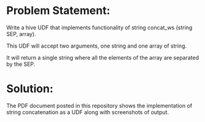 # Problem Statement:

Write a hive UDF that implements functionality of string concat_ws (string SEP, array<string>).
  
This UDF will accept two arguments, one string and one array of string.

It will return a single string where all the elements of the array are separated by the SEP.

# Solution:

The PDF document posted in this repository shows the implementation of string concatenation as a UDF along with screenshots of output.
